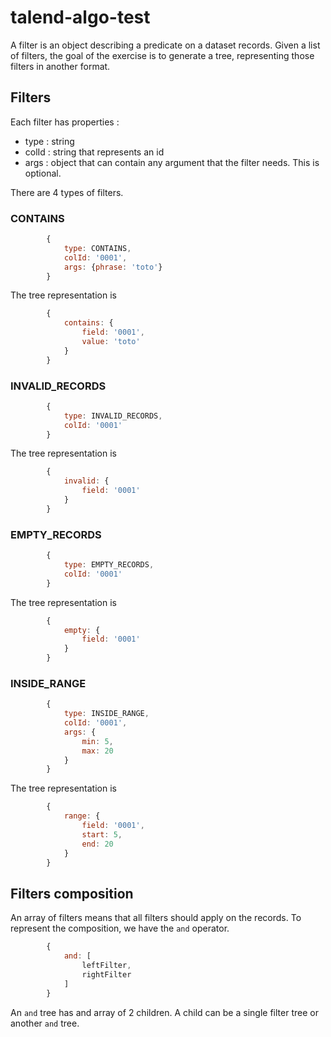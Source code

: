 # talend-algo-test

A filter is an object describing a predicate on a dataset records.
Given a list of filters, the goal of the exercise is to generate a tree, representing those filters in another format.

## Filters
Each filter has properties : 

* type : string
* colId : string that represents an id
* args : object that can contain any argument that the filter needs. This is optional.

There are 4 types of filters.

### CONTAINS

```javascript
        {
            type: CONTAINS,
            colId: '0001',          
            args: {phrase: 'toto'}
        }
```

The tree representation is
 
```javascript
        {
            contains: {
                field: '0001',
                value: 'toto'
            }
        }
```

### INVALID_RECORDS

```javascript
        {
            type: INVALID_RECORDS,
            colId: '0001'
        }
```

The tree representation is
 
```javascript
        {
            invalid: {
                field: '0001'
            }
        }
```

### EMPTY_RECORDS

```javascript
        {
            type: EMPTY_RECORDS,
            colId: '0001'
        }
```

The tree representation is
 
```javascript
        {
            empty: {
                field: '0001'
            }
        }
```

### INSIDE_RANGE

```javascript
        {
            type: INSIDE_RANGE,
            colId: '0001',
            args: {
                min: 5,
                max: 20
            }
        }
```

The tree representation is
 
```javascript
        {
            range: {
                field: '0001',
                start: 5,
                end: 20
            }
        }
```

## Filters composition

An array of filters means that all filters should apply on the records. To represent the composition, we have the `and` operator.

```javascript
        {
            and: [
                leftFilter,
                rightFilter
            ]
        }
```

An `and` tree has and array of 2 children. A child can be a single filter tree or another `and` tree.